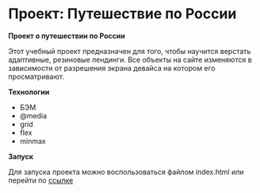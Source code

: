 # Проект: Путешествие по России

**Проект о путешествии по России**

Этот учебный проект предназначен для того, чтобы научится верстать адаптивные, резиновые лендинги. Все объекты на сайте изменяются в зависимости от разрешения экрана девайса на котором его просматривают.

 **Технологии**
 *  БЭМ
 *  @media
 *  grid
 *  flex
 *  minmax

 **Запуск**

Для запуска проекта можно воспользоваться файлом index.html или перейти по [ссылке](https://goalrazor.github.io/russian-travel/ "Путешествие по России")
